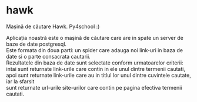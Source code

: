 hawk
====

Mașină de căutare Hawk. Py4school :)

Aplicația noastră este o mașină de căutare care are in spate un server de baze de date postgresql.  
Este formata din doua parti: un spider care adauga noi link-uri in baza de date si o parte consacrata cautarii.  
Rezultatele din baza de date sunt selectate conform urmatoarelor criterii:  
intai sunt returnate link-urile care contin in ele unul dintre termenii cautati,  
apoi sunt returnate link-urile care au in titlul lor unul dintre cuvintele cautate, iar la sfarsit  
sunt returnate url-urile site-urilor care contin pe pagina efectiva termenii cautati.  
 
